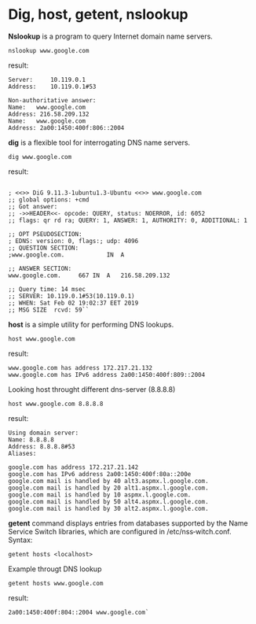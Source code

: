 # Dig, host, getent, nslookup #
**Nslookup**
is a program to query Internet domain name servers.
```
nslookup www.google.com
```
result:
```
Server:		10.119.0.1
Address:	10.119.0.1#53

Non-authoritative answer:
Name:	www.google.com
Address: 216.58.209.132
Name:	www.google.com
Address: 2a00:1450:400f:806::2004
```
**dig** is a flexible tool for interrogating DNS name servers.
```
dig www.google.com
```
result:
```

; <<>> DiG 9.11.3-1ubuntu1.3-Ubuntu <<>> www.google.com
;; global options: +cmd
;; Got answer:
;; ->>HEADER<<- opcode: QUERY, status: NOERROR, id: 6052
;; flags: qr rd ra; QUERY: 1, ANSWER: 1, AUTHORITY: 0, ADDITIONAL: 1

;; OPT PSEUDOSECTION:
; EDNS: version: 0, flags:; udp: 4096
;; QUESTION SECTION:
;www.google.com.			IN	A

;; ANSWER SECTION:
www.google.com.		667	IN	A	216.58.209.132

;; Query time: 14 msec
;; SERVER: 10.119.0.1#53(10.119.0.1)
;; WHEN: Sat Feb 02 19:02:37 EET 2019
;; MSG SIZE  rcvd: 59``

```
**host** is a simple utility for performing DNS lookups.
```
host www.google.com
```
result:
```
www.google.com has address 172.217.21.132
www.google.com has IPv6 address 2a00:1450:400f:809::2004

```

Looking host throught different dns-server (8.8.8.8)
```
host www.google.com 8.8.8.8
```
result:
```
Using domain server:
Name: 8.8.8.8
Address: 8.8.8.8#53
Aliases: 

google.com has address 172.217.21.142
google.com has IPv6 address 2a00:1450:400f:80a::200e
google.com mail is handled by 40 alt3.aspmx.l.google.com.
google.com mail is handled by 20 alt1.aspmx.l.google.com.
google.com mail is handled by 10 aspmx.l.google.com.
google.com mail is handled by 50 alt4.aspmx.l.google.com.
google.com mail is handled by 30 alt2.aspmx.l.google.com.
```

**getent** command displays entries from databases supported by
the Name Service Switch libraries, which are configured in /etc/nss‐witch.conf.
Syntax:
```
getent hosts <localhost>
```
Example througt DNS lookup
```
getent hosts www.google.com
```
result:
```
2a00:1450:400f:804::2004 www.google.com`

```
